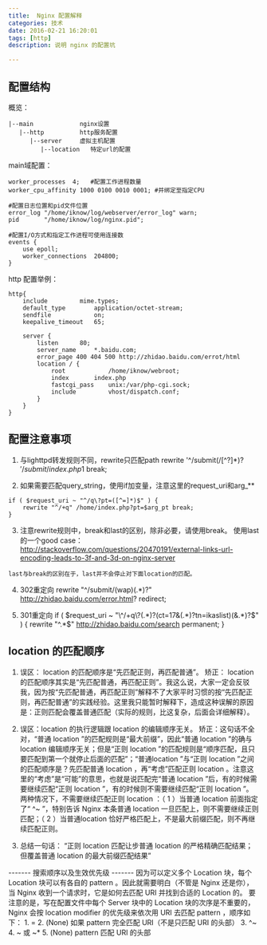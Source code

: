 ```yaml
---
title:  Nginx 配置解释
categories: 技术
date: 2016-02-21 16:20:01
tags: [http]
description: 说明 nginx 的配置坑

---
```


## 配置结构

概览：
```
|--main			    nginx设置
   |--http		    http服务配置
      |--server	    虚拟主机配置
         |--location   特定url的配置
```

main域配置：
```
worker_processes  4;   #配置工作进程数量
worker_cpu_affinity 1000 0100 0010 0001; #并绑定至指定CPU

#配置日志位置和pid文件位置
error_log "/home/iknow/log/webserver/error_log" warn;
pid       "/home/iknow/log/nginx.pid";

#配置I/O方式和指定工作进程可使用连接数
events {
    use epoll;
    worker_connections  204800;
}
```
http 配置举例：
```
http{
	include			mime.types;
	default_type		application/octet-stream;
	sendfile			on;
	keepalive_timeout	65;

	server {
		listen 		80;
		server_name 	*.baidu.com;
		error_page 400 404 500 http://zhidao.baidu.com/errot/html
		location / {
			root 			/home/iknow/webroot;
			index 		index.php
			fastcgi_pass    unix:/var/php-cgi.sock;
			include 		vhost/dispatch.conf;
		}
	}
}

```

## 配置注意事项

1. 与lighttpd转发规则不同，rewrite只匹配path
rewrite '\^/submit(/[^\?]*)?$' /submit/index.php$1 break;

2. 如果需要匹配query_string，使用if加变量，注意这里的request_uri和arg_**
```
if ( $request_uri ~ "^/q\?pt=([^=]*)$" ) {
    rewrite "^/+q" /home/index.php?pt=$arg_pt break;
}
```

3. 注意rewrite规则中，break和last的区别，除非必要，请使用break。
   使用last的一个good case：
http://stackoverflow.com/questions/20470191/external-links-url-encoding-leads-to-3f-and-3d-on-nginx-server
```
last与break的区别在于，last并不会停止对下面location的匹配。
```

4. 302重定向
rewrite "\^/submit/(wap)(.*)?" http://zhidao.baidu.com/error.html? redirect;

5. 301重定向
if ( $request_uri ~ "\^/+q\?(.*)?(ct=17&(.*)?tn=ikaslist)(&.*)?$" ) {
    rewrite "^.*$" http://zhidao.baidu.com/search permanent;
}

## location 的匹配顺序

1. 误区： location 的匹配顺序是“先匹配正则，再匹配普通”。
矫正： location 的匹配顺序其实是“先匹配普通，再匹配正则”。我这么说，大家一定会反驳我，因为按“先匹配普通，再匹配正则”解释不了大家平时习惯的按“先匹配正则，再匹配普通”的实践经验。这里我只能暂时解释下，造成这种误解的原因是：正则匹配会覆盖普通匹配（实际的规则，比这复杂，后面会详细解释）。

2. 误区：location 的执行逻辑跟 location 的编辑顺序无关。
矫正：这句话不全对，“普通 location ”的匹配规则是“最大前缀”，因此“普通 location ”的确与 location 编辑顺序无关；但是“正则 location ”的匹配规则是“顺序匹配，且只要匹配到第一个就停止后面的匹配”；“普通location ”与“正则 location ”之间的匹配顺序是？先匹配普通 location ，再“考虑”匹配正则 location 。注意这里的“考虑”是“可能”的意思，也就是说匹配完“普通 location ”后，有的时候需要继续匹配“正则 location ”，有的时候则不需要继续匹配“正则 location ”。两种情况下，不需要继续匹配正则 location ：（ 1 ）当普通 location 前面指定了“ ^~ ”，特别告诉 Nginx 本条普通 location 一旦匹配上，则不需要继续正则匹配；（ 2 ）当普通location 恰好严格匹配上，不是最大前缀匹配，则不再继续匹配正则。

3. 总结一句话：  “正则 location 匹配让步普通 location 的严格精确匹配结果；但覆盖普通 location 的最大前缀匹配结果”

------- 搜索顺序以及生效优先级 -------
因为可以定义多个 Location 块，每个 Location 块可以有各自的 pattern 。因此就需要明白（不管是 Nginx 还是你），当 Nginx 收到一个请求时，它是如何去匹配 URI 并找到合适的 Location 的。
要注意的是，写在配置文件中每个 Server 块中的 Location 块的次序是不重要的，Nginx 会按 location modifier 的优先级来依次用 URI 去匹配 pattern ，顺序如下：
    1. =
    2. (None)    如果 pattern 完全匹配 URI（不是只匹配 URI 的头部）
    3. ^~
    4. ~ 或 ~*
    5. (None)    pattern 匹配 URI 的头部
